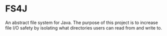 # FS4J
An abstract file system for Java. The purpose of this project is to increase file I/O safety by isolating what directories users can read from and write to. 

